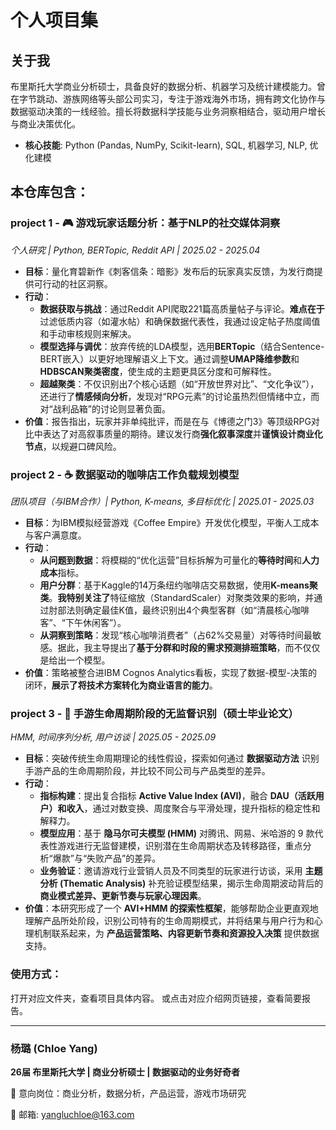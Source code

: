 # 个人项目集
## 关于我

布里斯托大学商业分析硕士，具备良好的数据分析、机器学习及统计建模能力。曾在字节跳动、游族网络等头部公司实习，专注于游戏海外市场，拥有跨文化协作与数据驱动决策的一线经验。擅长将数据科学技能与业务洞察相结合，驱动用户增长与商业决策优化。

- **核心技能**: Python (Pandas, NumPy, Scikit-learn), SQL, 机器学习, NLP, 优化建模
 


## 本仓库包含：

### project 1 - 🎮 游戏玩家话题分析：基于NLP的社交媒体洞察

*个人研究 | Python, BERTopic, Reddit API | 2025.02 - 2025.04*

- **目标**：量化育碧新作《刺客信条：暗影》发布后的玩家真实反馈，为发行商提供可行动的社区洞察。
- **行动**：
    - **数据获取与挑战**：通过Reddit API爬取221篇高质量帖子与评论。**难点在于**过滤低质内容（如灌水帖）和确保数据代表性，我通过设定帖子热度阈值和手动审核规则来解决。
    - **模型选择与调优**：放弃传统的LDA模型，选用**BERTopic**（结合Sentence-BERT嵌入）以更好地理解语义上下文。通过调整**UMAP降维参数**和**HDBSCAN聚类密度**，使生成的主题更具区分度和可解释性。
    - **超越聚类**：不仅识别出7个核心话题（如“开放世界对比”、“文化争议”），还进行了**情感倾向分析**，发现对“RPG元素”的讨论虽热烈但情绪中立，而对“战利品箱”的讨论则显著负面。
- **价值**：报告指出，玩家并非单纯批评，而是在与《博德之门3》等顶级RPG对比中表达了对高叙事质量的期待。建议发行商**强化叙事深度**并**谨慎设计商业化节点**，以规避口碑风险。



### project 2 - ☕ 数据驱动的咖啡店工作负载规划模型

*团队项目（与IBM合作）| Python, K-means, 多目标优化 | 2025.01 - 2025.03*

- **目标**：为IBM模拟经营游戏《Coffee Empire》开发优化模型，平衡人工成本与客户满意度。
- **行动**：
    - **从问题到数据**：将模糊的“优化运营”目标拆解为可量化的**等待时间**和**人力成本**指标。
    - **用户分群**：基于Kaggle的14万条纽约咖啡店交易数据，使用**K-means聚类**。**我特别关注了**特征缩放（StandardScaler）对聚类效果的影响，并通过肘部法则确定最佳K值，最终识别出4个典型客群（如“清晨核心咖啡客”、“下午休闲客”）。
    - **从洞察到策略**：发现“核心咖啡消费者”（占62%交易量）对等待时间最敏感。据此，我主导提出了**基于分群和时段的需求预测排班策略**，而不仅仅是给出一个模型。
- **价值**：策略被整合进IBM Cognos Analytics看板，实现了数据-模型-决策的闭环，**展示了将技术方案转化为商业语言的能力**。



### project 3 - 📱 手游生命周期阶段的无监督识别（硕士毕业论文）

*HMM, 时间序列分析, 用户访谈 | 2025.05 - 2025.09*

- **目标**：突破传统生命周期理论的线性假设，探索如何通过 **数据驱动方法** 识别手游产品的生命周期阶段，并比较不同公司与产品类型的差异。
- **行动**：
    - **指标构建**：提出复合指标 **Active Value Index (AVI)**，融合 **DAU（活跃用户）和收入**，通过对数变换、周度聚合与平滑处理，提升指标的稳定性和解释力。
    - **模型应用**：基于 **隐马尔可夫模型 (HMM)** 对腾讯、网易、米哈游的 9 款代表性游戏进行无监督建模，识别潜在生命周期状态及转移路径，重点分析“爆款”与“失败产品”的差异。
    - **业务验证**：邀请游戏行业营销人员及不同类型的玩家进行访谈，采用 **主题分析 (Thematic Analysis)** 补充验证模型结果，揭示生命周期波动背后的 **商业模式差异、更新节奏与玩家心理因素**。
- **价值**：本研究形成了一个 **AVI+HMM 的探索性框架**，能够帮助企业更直观地理解产品所处阶段，识别公司特有的生命周期模式，并将结果与用户行为和心理机制联系起来，为 **产品运营策略、内容更新节奏和资源投入决策** 提供数据支持。

### 使用方式：
打开对应文件夹，查看项目具体内容。
或点击对应介绍网页链接，查看简要报告。

---

### 杨璐 (Chloe Yang)

**26届 布里斯托大学 | 商业分析硕士 | 数据驱动的业务好奇者**

📍 意向岗位：商业分析，数据分析，产品运营，游戏市场研究

📧 邮箱: [yangluchloe@163.com](mailto:yangluchloe@163.com)
